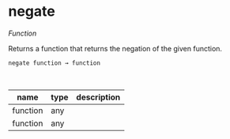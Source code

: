# negate

_Function_

Returns a function that returns the negation of the given function.

<pre><code>negate function &rarr; function</code></pre>
<br>

| name | type | description |
|------|------|-------------|
|function|any||
|function|any||


